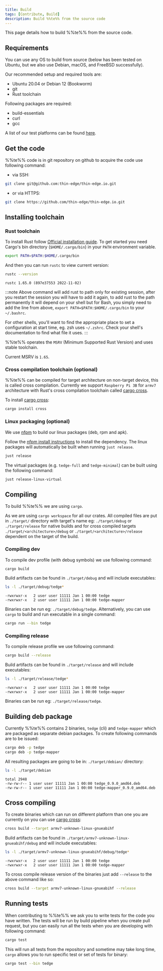 ```yaml
---
title: Build
tags: [Contribute, Build]
description: Build %%te%% from the source code
---
```


This page details how to build %%te%% from the source code.

## Requirements

You can use any OS to build from source (below has been tested on Ubuntu, but we also use Debian, macOS, and FreeBSD successfully).

Our recommended setup and required tools are:

* Ubuntu 20.04 or Debian 12 (Bookworm)
* git
* Rust toolchain

Following packages are required:

* build-essentials
* curl
* gcc

A list of our test platforms can be found [here](../references/supported-platforms.md).

## Get the code

%%te%% code is in git repository on github to acquire the code use following command:

* via SSH:

```sh
git clone git@github.com:thin-edge/thin-edge.io.git
```

* or via HTTPS:

```sh
git clone https://github.com/thin-edge/thin-edge.io.git
```

## Installing toolchain

### Rust toolchain

To install Rust follow [Official installation guide](https://www.rust-lang.org/tools/install).
To get started you need Cargo's bin directory (`$HOME/.cargo/bin`) in your `PATH` environment variable.

```sh
export PATH=$PATH:$HOME/.cargo/bin
```

And then you can run `rustc` to view current version:

```sh
rustc --version
```

```text title="Output"
rustc 1.65.0 (897e37553 2022-11-02)
```

:::note
Above command will add rust to path only for existing session,
after you restart the session you will have to add it again,
to add rust to the path permanently it will depend on your shell but for Bash,
you simply need to add the line from above, `export PATH=$PATH:$HOME/.cargo/bin` to your `~/.bashrc`.

For other shells, you'll want to find the appropriate place to set a configuration at start time,
eg. zsh uses `~/.zshrc`. Check your shell's documentation to find what file it uses.
:::

%%te%% operates the `MSRV` (Minimum Supported Rust Version) and uses stable toolchain.

Current MSRV is `1.65`.

### Cross compilation toolchain (optional)

%%te%% can be compiled for target architecture on non-target device, this is called cross compilation.
Currently we support `Raspberry Pi 3B` for `armv7` architecture with Rust's cross compilation toolchain called [cargo cross](https://github.com/rust-embedded/cross).

To install [cargo cross](https://github.com/rust-embedded/cross):

```sh
cargo install cross
```

### Linux packaging (optional)

We use [nfpm](https://github.com/goreleaser/nfpm) to build our linux packages (deb, rpm and apk).

Follow the [nfpm install instructions](https://nfpm.goreleaser.com/install/) to install the dependency. The linux packages will automatically be built when running `just release`.


```sh
just release
```

The virtual packages (e.g. `tedge-full` and `tedge-minimal`) can be built using the following command:

```sh
just release-linux-virtual
```

## Compiling

To build %%te%% we are using `cargo`.

As we are using  `cargo workspace` for all our crates. All compiled files are put in `./target/` directory with target's name eg: `./target/debug` or `./target/release` for native builds and for cross compiled targets `./target/<architecture>/debug` or `./target/<architecture>/release` dependent on the target of the build.

### Compiling dev

To compile dev profile (with debug symbols) we use following command:

```sh
cargo build
```

Build artifacts can be found in `./target/debug` and will include executables:

```sh
ls -l ./target/debug/tedge*
```

```text title="Output"
-rwxrwxr-x   2 user user 11111 Jan 1 00:00 tedge
-rwxrwxr-x   2 user user 11111 Jan 1 00:00 tedge-mapper
```

Binaries can be run eg: `./target/debug/tedge`.
Alternatively, you can use `cargo` to build and run executable in a single command:

```sh
cargo run --bin tedge
```

### Compiling release

To compile release profile we use following command:

```sh
cargo build --release
```

Build artifacts can be found in `./target/release` and will include executables:

```sh
ls -l ./target/release/tedge*
```

```text title="Output"
-rwxrwxr-x   2 user user 11111 Jan 1 00:00 tedge
-rwxrwxr-x   2 user user 11111 Jan 1 00:00 tedge-mapper
```

Binaries can be run eg: `./target/release/tedge`.

## Building deb package

Currently %%te%% contains 2 binaries, `tedge` (cli) and `tedge-mapper` which are packaged as separate debian packages. To create following commands are to be issued:

```sh
cargo deb -p tedge
cargo deb -p tedge-mapper
```

All resulting packages are going to be in: `./target/debian/` directory:

```sh
ls -l ./target/debian
```

```text title="Output"
total 2948
-rw-rw-r-- 1 user user 11111 Jan 1 00:00 tedge_0.9.0_amd64.deb
-rw-rw-r-- 1 user user 11111 Jan 1 00:00 tedge-mapper_0.9.0_amd64.deb
```

## Cross compiling

To create binaries which can run on different platform than one you are currently on you can use [cargo cross](https://github.com/rust-embedded/cross):

```sh
cross build --target armv7-unknown-linux-gnueabihf
```

Build artifacts can be found in `./target/armv7-unknown-linux-gnueabihf/debug` and will include executables:

```sh
ls -l ./target/armv7-unknown-linux-gnueabihf/debug/tedge*
```

```text title="Output"
-rwxrwxr-x   2 user user 11111 Jan 1 00:00 tedge
-rwxrwxr-x   2 user user 11111 Jan 1 00:00 tedge-mapper
```

To cross compile release version of the binaries just add `--release` to the above command like so:

```sh
cross build --target armv7-unknown-linux-gnueabihf --release
```

## Running tests

When contributing to %%te%% we ask you to write tests for the code you have written. The tests will be run by build pipeline when you create pull request, but you can easily run all the tests when you are developing with following command:

```sh
cargo test
```

This will run all tests from the repository and sometime may take long time, `cargo` allows you to run specific test or set of tests for binary:

```sh
cargo test --bin tedge
```
